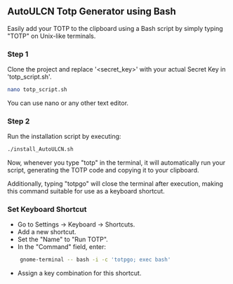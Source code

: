 ## AutoULCN Totp Generator using Bash

Easily add your TOTP to the clipboard using a Bash script by simply typing "TOTP" on Unix-like terminals.

### Step 1
Clone the project and replace '<secret_key>' with your actual Secret Key in 'totp_script.sh'.

```bash
nano totp_script.sh
```
You can use nano or any other text editor.

### Step 2
Run the installation script by executing:
```bash
./install_AutoULCN.sh
```

Now, whenever you type "totp" in the terminal, it will automatically run your script, generating the TOTP code and copying it to your clipboard.

Additionally, typing "totpgo" will close the terminal after execution, making this command suitable for use as a keyboard shortcut.

### Set Keyboard Shortcut

- Go to Settings -> Keyboard -> Shortcuts.
- Add a new shortcut.
- Set the "Name" to "Run TOTP".
- In the "Command" field, enter:
```bash
    gnome-terminal -- bash -i -c 'totpgo; exec bash'
```
- Assign a key combination for this shortcut.